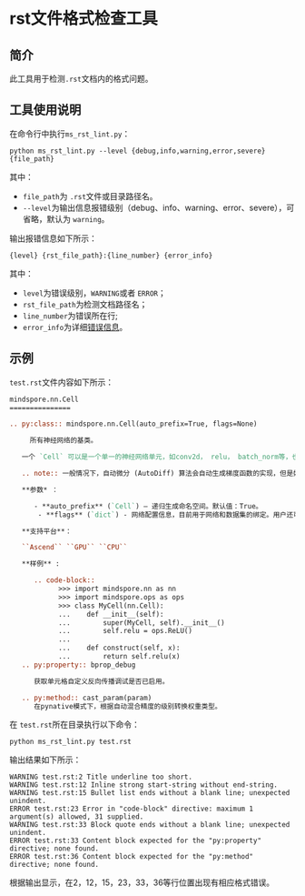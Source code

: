 # rst文件格式检查工具

## 简介

此工具用于检测`.rst`文档内的格式问题。

## 工具使用说明

在命令行中执行`ms_rst_lint.py`：

`python ms_rst_lint.py --level {debug,info,warning,error,severe} {file_path}`

其中：

- `file_path`为 `.rst`文件或目录路径名。
- `--level`为输出信息报错级别（debug、info、warning、error、severe），可省略，默认为 `warning`。

输出报错信息如下所示：

`{level} {rst_file_path}:{line_number} {error_info}`

其中：

- `level`为错误级别，`WARNING`或者 `ERROR`；
- `rst_file_path`为检测文档路径名；
- `line_number`为错误所在行;
- `error_info`为详细[错误信息](https://gitee.com/mindspore/docs/blob/r1.7/tools/rst_lint/RULES.md#)。

## 示例

`test.rst`文件内容如下所示：

```rst
mindspore.nn.Cell
===============

.. py:class:: mindspore.nn.Cell(auto_prefix=True, flags=None)

     所有神经网络的基类。

   一个 `Cell` 可以是一个单一的神经网络单元，如conv2d， relu， batch_norm等，也可以是组成网络的 `Cell` 的结合体。

   .. note:: 一般情况下，自动微分 (AutoDiff) 算法会自动生成梯度函数的实现，但是如果实现了自定义的反向传播函数 (bprop method)，梯度函数将会被Cell中定义的反向传播函数代替。反向传播函数将会接收一个包含关于输出的损失梯度的张量 `dout` 和一个包含前向传播结果的张量 `out` 。反向传播函数需要计算关于输入的损失梯度，关于参数变量的损失函数目前还不支持。反向传播函数必须包含self参数。

   **参数* ：

      - **auto_prefix** (`Cell`) – 递归生成命名空间。默认值：True。
       - **flags** (`dict`) - 网络配置信息，目前用于网络和数据集的绑定。用户还可以通过该参数自定义网络属性。默认值：None。

   **支持平台**：

   ``Ascend`` ``GPU`` ``CPU``

   **样例** :

      .. code-block::
            >>> import mindspore.nn as nn
            >>> import mindspore.ops as ops
            >>> class MyCell(nn.Cell):
            ...    def __init__(self):
            ...        super(MyCell, self).__init__()
            ...        self.relu = ops.ReLU()
            ...
            ...    def construct(self, x):
            ...        return self.relu(x)
   .. py:property:: bprop_debug

      获取单元格自定义反向传播调试是否已启用。

   .. py:method:: cast_param(param)
      在pynative模式下，根据自动混合精度的级别转换权重类型。
```

在 `test.rst`所在目录执行以下命令：

`python ms_rst_lint.py test.rst`

输出结果如下所示：

```text
WARNING test.rst:2 Title underline too short.
WARNING test.rst:12 Inline strong start-string without end-string.
WARNING test.rst:15 Bullet list ends without a blank line; unexpected unindent.
ERROR test.rst:23 Error in "code-block" directive: maximum 1 argument(s) allowed, 31 supplied.
WARNING test.rst:33 Block quote ends without a blank line; unexpected unindent.
ERROR test.rst:33 Content block expected for the "py:property" directive; none found.
ERROR test.rst:36 Content block expected for the "py:method" directive; none found.
```

根据输出显示，在2，12，15，23，33，36等行位置出现有相应格式错误。
